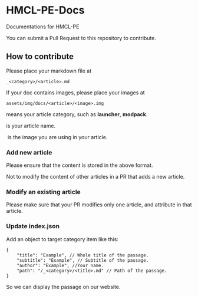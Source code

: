 # HMCL-PE-Docs

Documentations for HMCL-PE

You can submit a Pull Request to this repository to contribute.

## How to contribute

Please place your markdown file at
```
_<category>/<article>.md
```
If your doc contains images, please place your images at
```
assets/img/docs/<article>/<image>.img
```

<category> means your article category, such as **launcher**, **modpack**.

<article> is your article name.

<image> is the image you are using in your article.

### Add new article

Please ensure that the content is stored in the above format.

Not to modify the content of other articles in a PR that adds a new article.

### Modify an existing article

Please make sure that your PR modifies only one article, and attribute in that article.

### Update index.json

Add an object to target category item like this:
```
{
    "title": "Example", // Whole title of the passage.
    "subtitle": "Example", // Subtitle of the passage.
    "author": "Example", //Your name.
    "path": "/_<category>/<title>.md" // Path of the passage.
}
```
So we can display the passage on our website.